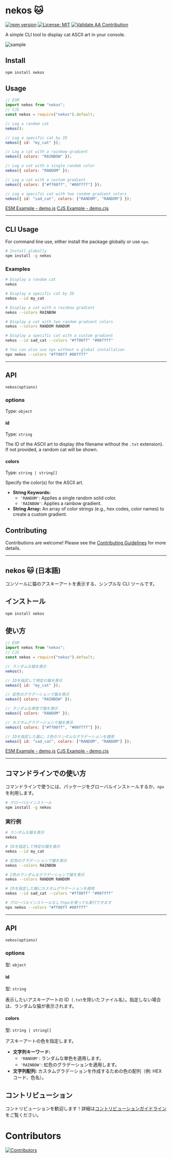 # nekos 🐱

[![npm version](https://badge.fury.io/js/nekos.svg)](https://badge.fury.io/js/nekos)
[![License: MIT](https://img.shields.io/badge/License-MIT-yellow.svg)](https://opensource.org/licenses/MIT)
[![Validate AA Contribution](https://github.com/otoneko1102/nekos/actions/workflows/validate-aa.yml/badge.svg)](https://github.com/otoneko110/nekos/actions/workflows/validate-aa.yml)

A simple CLI tool to display cat ASCII art in your console.

![sample](img/sample.png)

## Install

```bash
npm install nekos
```

## Usage

```javascript
// ESM
import nekos from "nekos";
// CJS
const nekos = require("nekos").default;

// Log a random cat
nekos();

// Log a specific cat by ID
nekos({ id: "my_cat" });

// Log a cat with a rainbow gradient
nekos({ colors: "RAINBOW" });

// Log a cat with a single random color
nekos({ colors: "RANDOM" });

// Log a cat with a custom gradient
nekos({ colors: ["#ff00ff", "#00ffff"] });

// Log a specific cat with two random gradient colors
nekos({ id: "sad_cat", colors: ["RANDOM", "RANDOM"] });
```

[ESM Example - demo.js](test/demo.js)
[CJS Example - demo.cjs](test/demo.cjs)

---

## CLI Usage

For command line use, either install the package globally or use `npx`.

```bash
# Install globally
npm install -g nekos
```

### Examples

```bash
# Display a random cat
nekos

# Display a specific cat by ID
nekos --id my_cat

# Display a cat with a rainbow gradient
nekos --colors RAINBOW

# Display a cat with two random gradient colors
nekos --colors RANDOM RANDOM

# Display a specific cat with a custom gradient
nekos --id sad_cat --colors "#ff00ff" "#00ffff"

# You can also use npx without a global installation
npx nekos --colors "#ff00ff #00ffff"
```

---

## API

`nekos(options)`

### options

Type: `object`

#### id

Type: `string`

The ID of the ASCII art to display (the filename without the `.txt` extension). If not provided, a random cat will be shown.

#### colors

Type: `string | string[]`

Specify the color(s) for the ASCII art.

- **String Keywords:**
  - `'RANDOM'`: Applies a single random solid color.
  - `'RAINBOW'`: Applies a rainbow gradient.
- **String Array:** An array of color strings (e.g., hex codes, color names) to create a custom gradient.

## Contributing

Contributions are welcome! Please see the [Contributing Guidelines](CONTRIBUTING.md) for more details.

---

## nekos 🐱 (日本語)

コンソールに猫のアスキーアートを表示する、シンプルな CLI ツールです。

## インストール

```bash
npm install nekos
```

## 使い方

```javascript
// ESM
import nekos from "nekos";
// CJS
const nekos = require("nekos").default;

// ランダムな猫を表示
nekos();

// IDを指定して特定の猫を表示
nekos({ id: "my_cat" });

// 虹色のグラデーションで猫を表示
nekos({ colors: "RAINBOW" });

// ランダムな単色で猫を表示
nekos({ colors: "RANDOM" });

// カスタムグラデーションで猫を表示
nekos({ colors: ["#ff00ff", "#00ffff"] });

// IDを指定した猫に、2色のランダムなグラデーションを適用
nekos({ id: "sad_cat", colors: ["RANDOM", "RANDOM"] });
```

[ESM Example - demo.js](test/demo.js)
[CJS Example - demo.cjs](test/demo.cjs)

---

## コマンドラインでの使い方

コマンドラインで使うには、パッケージをグローバルインストールするか、`npx`を利用します。

```bash
# グローバルインストール
npm install -g nekos
```

### 実行例

```bash
# ランダムな猫を表示
nekos

# IDを指定して特定の猫を表示
nekos --id my_cat

# 虹色のグラデーションで猫を表示
nekos --colors RAINBOW

# 2色のランダムなグラデーションで猫を表示
nekos --colors RANDOM RANDOM

# IDを指定した猫にカスタムグラデーションを適用
nekos --id sad_cat --colors "#ff00ff" "#00ffff"

# グローバルインストールなしでnpxを使っても実行できます
npx nekos --colors "#ff00ff #00ffff"
```

---

## API

`nekos(options)`

### options

型: `object`

#### id

型: `string`

表示したいアスキーアートの ID（`.txt`を除いたファイル名）。指定しない場合は、ランダムな猫が表示されます。

#### colors

型: `string | string[]`

アスキーアートの色を指定します。

- **文字列キーワード:**
  - `'RANDOM'`: ランダムな単色を適用します。
  - `'RAINBOW'`: 虹色のグラデーションを適用します。
- **文字列配列:** カスタムグラデーションを作成するための色の配列（例: HEX コード、色名）。

## コントリビューション

コントリビューションを歓迎します！詳細は[コントリビューションガイドライン](CONTRIBUTING.md)をご覧ください。

# Contributors

[![Contributors](https://contrib.rocks/image?repo=otoneko1102/nekos)](https://github.com/otoneko1102/nekos/graphs/contributors)
